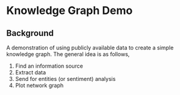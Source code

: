 # Knowledge Graph Demo

## Background

A demonstration of using publicly available data to create a simple knowledge graph. The general idea is as follows,

1. Find an information source
2. Extract data
3. Send for entities (or sentiment) analysis
4. Plot network graph
